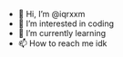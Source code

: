 - 👋 Hi, I’m @iqrxxm
- 👀 I’m interested in coding
- 🌱 I’m currently learning 
- 📫 How to reach me idk

<!---
iqrxxm/iqrxxm is a ✨ special ✨ repository because its `README.md` (this file) appears on your GitHub profile.
You can click the Preview link to take a look at your changes.
--->
